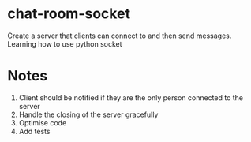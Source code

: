# chat-room-socket
Create a server that clients can connect to and then send messages. Learning how to use python socket

# Notes

1) Client should be notified if they are the only person connected to the server
2) Handle the closing of the server gracefully
3) Optimise code
4) Add tests 